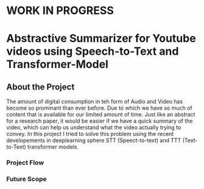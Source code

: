 # WORK IN PROGRESS



# Abstractive Summarizer for Youtube videos using Speech-to-Text and Transformer-Model

## About the Project
The amount of digital consumption in teh form of Audio and Video has become so prominant than ever before. Due to which we have so much of content that is available for our limited amount of time. Just like an abstract for a research paper, it would be easier if we have a quick summary of the video, which can help us understand what the video actually trying to convey. In this project I tried to solve this problem using the recent developements in deeplearning sphere STT (Speect-to-text) and TTT (Text-to-Text) transformer models.

### Project Flow

### Future Scope
